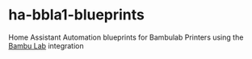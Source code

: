 # ha-bbla1-blueprints
Home Assistant Automation blueprints for Bambulab Printers using the [Bambu Lab](https://github.com/greghesp/ha-bambulab) integration
